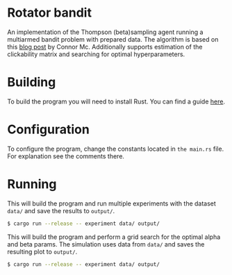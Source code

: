 # Rotator bandit

An implementation of the Thompson (beta)sampling agent running a multiarmed
bandit problem with prepared data. The algorithm is based on this [blog
post](https://conrmcdonald.medium.com/solving-multiarmed-bandits-a-comparison-of-epsilon-greedy-and-thompson-sampling-d97167ca9a50)
by Connor Mc. Additionally supports estimation of the clickability matrix and
searching for optimal hyperparameters.

# Building

To build the program you will need to install Rust. You can find a guide
[here](https://www.rust-lang.org/tools/install).

# Configuration

To configure the program, change the constants located in `the main.rs` file. For
explanation see the comments there.

# Running

This will build the program and run multiple experiments with the dataset
`data/` and save the results to `output/`.

```sh
$ cargo run --release -- experiment data/ output/
```


This will build the program and perform a grid search for the optimal alpha and
beta params. The simulation uses data from `data/` and saves the resulting plot
to `output/`.

```sh
$ cargo run --release -- experiment data/ output/
```
